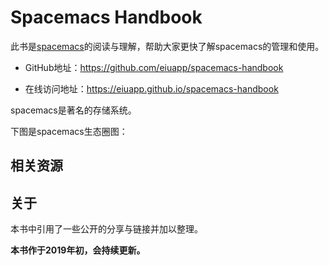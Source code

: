 # Spacemacs Handbook

此书是[spacemacs](https://github.com/syl20bnr/spacemacs)的阅读与理解，帮助大家更快了解spacemacs的管理和使用。

- GitHub地址：https://github.com/eiuapp/spacemacs-handbook

- 在线访问地址：https://eiuapp.github.io/spacemacs-handbook

spacemacs是著名的存储系统。


下图是spacemacs生态圈图：

<!-- https://docs.openstack.org/swift/queens/associated_projects.html -->

<!-- ![spacemacs生态](images/container-ecosystem.png) -->

## 相关资源


## 关于

本书中引用了一些公开的分享与链接并加以整理。

**本书作于2019年初，会持续更新。**



